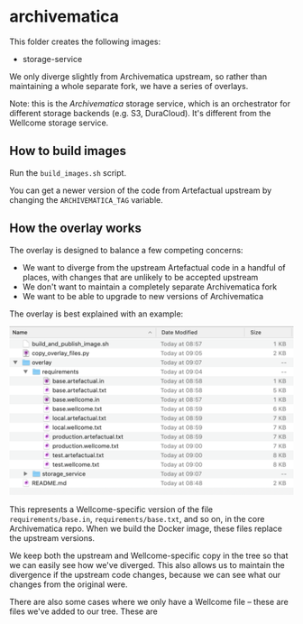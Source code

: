 # archivematica

This folder creates the following images:

*   storage-service

We only diverge slightly from Archivematica upstream, so rather than maintaining a whole separate fork, we have a series of overlays.

Note: this is the *Archivematica* storage service, which is an orchestrator for different storage backends (e.g. S3, DuraCloud).
It's different from the Wellcome storage service.

## How to build images

Run the `build_images.sh` script.

You can get a newer version of the code from Artefactual upstream by changing the `ARCHIVEMATICA_TAG` variable.

## How the overlay works

The overlay is designed to balance a few competing concerns:

*   We want to diverge from the upstream Artefactual code in a handful of places, with changes that are unlikely to be accepted upstream
*   We don't want to maintain a completely separate Archivematica fork
*   We want to be able to upgrade to new versions of Archivematica

The overlay is best explained with an example:

![Screenshot of a file tree. There's a folder called "overlay", which contains "requirements", which contains a series of text files](overlay_example.png)

This represents a Wellcome-specific version of the file `requirements/base.in`, `requirements/base.txt`, and so on, in the core Archivematica repo.
When we build the Docker image, these files replace the upstream versions.

We keep both the upstream and Wellcome-specific copy in the tree so that we can easily see how we've diverged.
This also allows us to maintain the divergence if the upstream code changes, because we can see what our changes from the original were.

There are also some cases where we only have a Wellcome file – these are files we've added to our tree.
These are
